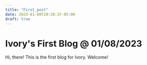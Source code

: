 ```yaml
---
title: "First_post"
date: 2023-01-08T20:28:37-05:00
draft: true
---
```


# Ivory's First Blog @ 01/08/2023

Hi, there! This is the first blog for Ivory. Welcome!

